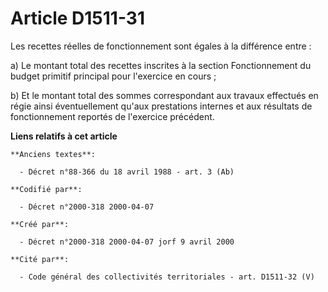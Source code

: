 # Article D1511-31

Les recettes réelles de fonctionnement sont égales à la différence entre :

a) Le montant total des recettes inscrites à la section Fonctionnement du budget primitif principal pour l'exercice en
cours ;

b) Et le montant total des sommes correspondant aux travaux effectués en régie ainsi éventuellement qu'aux prestations
internes et aux résultats de fonctionnement reportés de l'exercice précédent.

**Liens relatifs à cet article**

	**Anciens textes**:

	  - Décret n°88-366 du 18 avril 1988 - art. 3 (Ab)

	**Codifié par**:

	  - Décret n°2000-318 2000-04-07

	**Créé par**:

	  - Décret n°2000-318 2000-04-07 jorf 9 avril 2000

	**Cité par**:

	  - Code général des collectivités territoriales - art. D1511-32 (V)

